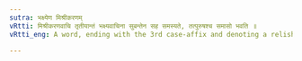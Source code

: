 ```yaml
---
sutra: भक्ष्येण मिश्रीकरणम्
vRtti: मिश्रीकरणवाचि तृतीयान्तं भक्ष्यवाचिना सुबन्तेन सह समस्यते, तत्पुरुषश्च समासो भवति ॥
vRtti_eng: A word, ending with the 3rd case-affix and denoting a relish giving or refining ingredient, is compounded with a word meaning, victuals, and the compound is _Tat-purusha_.

---
```

